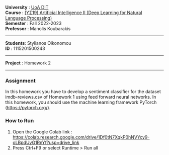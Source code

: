 **University** : [UoA DIT](https://www.di.uoa.gr/)  
**Course**     : [[ΥΣ19] Artificial Intelligence II (Deep Learning for Natural Language Processing)](https://www.di.uoa.gr/en/studies/undergraduate/805)  
**Semester**   : Fall 2022-2023  
**Professor**  : Manolis Koubarakis  
___   
**Students**: Stylianos Oikonomou  
**ID** : 1115201500243  
___  
**Project** : Homework 2  
___  
### Assignment  
In this homework you have to develop a sentiment classifier for the dataset imdb-reviews.csv of Homework 1 using feed forward neural networks. In this homework, you should use the machine learning framework PyTorch (https://pytorch.org/).

### How to Run
1. Open the Google Colab link : https://colab.research.google.com/drive/1Df0tN7XqkP0hNVYcy9-oLBpdUyG1RnYf?usp=drive_link
2. Press Ctrl+F9 or select Runtime > Run all
